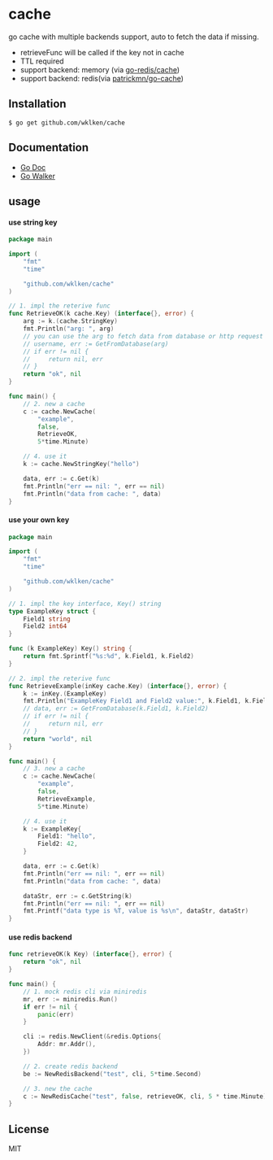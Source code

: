 # cache

go cache with multiple backends support, auto to fetch the data if missing.

- retrieveFunc will be called if the key not in cache
- TTL required
- support backend: memory (via [go-redis/cache](https://github.com/go-redis/cache))
- support backend: redis(via [patrickmn/go-cache](https://github.com/patrickmn/go-cache))


## Installation

```
$ go get github.com/wklken/cache
```

## Documentation

- [Go Doc](https://godoc.org/github.com/wklken/cache)
- [Go Walker](https://gowalker.org/github.com/wklken/cache)


## usage

#### use string key

```go
package main

import (
	"fmt"
	"time"

	"github.com/wklken/cache"
)

// 1. impl the reterive func
func RetrieveOK(k cache.Key) (interface{}, error) {
	arg := k.(cache.StringKey)
	fmt.Println("arg: ", arg)
	// you can use the arg to fetch data from database or http request
	// username, err := GetFromDatabase(arg)
	// if err != nil {
	//     return nil, err
	// }
	return "ok", nil
}

func main() {
	// 2. new a cache
	c := cache.NewCache(
		"example",
		false,
		RetrieveOK,
		5*time.Minute)

	// 4. use it
	k := cache.NewStringKey("hello")

	data, err := c.Get(k)
	fmt.Println("err == nil: ", err == nil)
	fmt.Println("data from cache: ", data)
}
```

#### use your own key


```go
package main

import (
	"fmt"
	"time"

	"github.com/wklken/cache"
)

// 1. impl the key interface, Key() string
type ExampleKey struct {
	Field1 string
	Field2 int64
}

func (k ExampleKey) Key() string {
	return fmt.Sprintf("%s:%d", k.Field1, k.Field2)
}

// 2. impl the reterive func
func RetrieveExample(inKey cache.Key) (interface{}, error) {
	k := inKey.(ExampleKey)
	fmt.Println("ExampleKey Field1 and Field2 value:", k.Field1, k.Field2)
	// data, err := GetFromDatabase(k.Field1, k.Field2)
	// if err != nil {
	//     return nil, err
	// }
	return "world", nil
}

func main() {
	// 3. new a cache
	c := cache.NewCache(
		"example",
		false,
		RetrieveExample,
		5*time.Minute)

	// 4. use it
	k := ExampleKey{
		Field1: "hello",
		Field2: 42,
	}

	data, err := c.Get(k)
	fmt.Println("err == nil: ", err == nil)
	fmt.Println("data from cache: ", data)

	dataStr, err := c.GetString(k)
	fmt.Println("err == nil: ", err == nil)
	fmt.Printf("data type is %T, value is %s\n", dataStr, dataStr)
}
```

#### use redis backend

```go
func retrieveOK(k Key) (interface{}, error) {
	return "ok", nil
}

func main() {
    // 1. mock redis cli via miniredis
	mr, err := miniredis.Run()
	if err != nil {
		panic(err)
	}

	cli := redis.NewClient(&redis.Options{
		Addr: mr.Addr(),
	})

    // 2. create redis backend
	be := NewRedisBackend("test", cli, 5*time.Second)

    // 3. new the cache
	c := NewRedisCache("test", false, retrieveOK, cli, 5 * time.Minute)
}
```

## License

MIT
